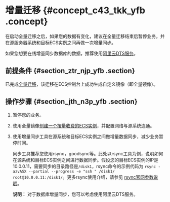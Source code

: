 # 增量迁移 {#concept_c43_tkk_yfb .concept}

在启动全量迁移之后，如果您的数据有变化，建议在全量迁移结束后暂停业务，并在源服务器系统和目标ECS实例之间再做一次增量同步。

如果您想要在线增量同步数据库的数据，推荐使用[阿里云DTS服务](https://www.aliyun.com/solution/dts)。

## 前提条件 {#section_ztr_njp_yfb .section}

已完成[全量迁移](cn.zh-CN/迁移服务/迁移教程/迁移方案/全量迁移.md#)，该迁移在ECS控制台上成功生成自定义镜像（即全量镜像）。

## 操作步骤 {#section_jth_n3p_yfb .section}

1.  暂停您的业务。

2.  使用全量镜像[创建一个按量收费的ECS实例](../../../../cn.zh-CN/实例/创建实例/使用自定义镜像创建实例.md#)，并配置网络与源系统连通。

3.  使用增量同步工具在源系统和目标ECS实例之间做增量数据同步，减少业务暂停时间。

    同步工具推荐您使用rsync，goodsync等。此处以rsync工具为例，说明如何在源系统和目标ECS实例之间进行数据同步。假设您的目标ECS实例的IP是10.0.0.11，需要同步的目录路径是`/disk1`，rsync命令的示例代码为 `rsync -azvASX --partial --progress -e "ssh " /disk1/ root@10.0.0.11:/disk1/`。更多rsync使用介绍，请参见 [rsync官网参数说明](https://download.samba.org/pub/rsync/rsync.html)。

    **说明：** 对于数据库增量同步，您可以考虑使用阿里云DTS服务。


